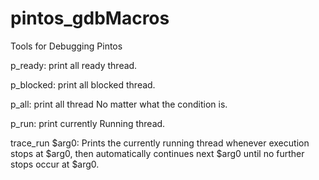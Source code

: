 # pintos_gdbMacros
Tools for Debugging Pintos

p_ready: print all ready thread.

p_blocked: print all blocked thread.

p_all: print all thread No matter what the condition is.

p_run: print currently Running thread.

trace_run $arg0: Prints the currently running thread whenever execution stops at $arg0, then automatically continues next $arg0 until no further stops occur at $arg0.
